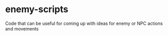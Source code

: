 # enemy-scripts
Code that can be useful for coming up with ideas for enemy or NPC actions and movements
